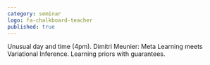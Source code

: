 ```yaml
---
category: seminar
logo: fa-chalkboard-teacher
published: true
---
```


Unusual day and time (4pm). Dimitri Meunier: Meta Learning meets Variational Inference. Learning priors with guarantees.
